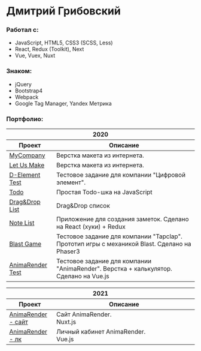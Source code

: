 # Дмитрий Грибовский

### Работал с:
- JavaScript, HTML5, CSS3 (SCSS, Less)
- React, Redux (Toolkit), Next
- Vue, Vuex, Nuxt

### Знаком:
- jQuery
- Bootstrap4
- Webpack
- Google Tag Manager, Yandex Метрика

### Портфолио:
<div>
  <table>
  <thead>
    <tr>
      <th colspan="2">2020</th>
    </tr>
    <tr>
      <th width="25%">Проект</th>
      <th width="75%">Описание</th>
    </tr>
  </thead>
  <tbody>
    <tr>
      <td><a href="https://degzeg.github.io/MyCompany/">MyCompany</a></td>
      <td>Верстка макета из интернета.</td>
    </tr>
    <tr>
      <td><a href="https://degzeg.github.io/LetUsMake/">Let Us Make</a></td>
      <td>Верстка макета из интернета.</td>
    </tr>
    <tr>
      <td><a href="https://degzeg.github.io/d-element-test/">D-Element Test</a></td>
      <td>Тестовое задание для компании "Цифровой элемент".</td>
    </tr>
    <tr>
      <td><a href="https://degzeg.github.io/JS_Todo/">Todo</a></td>
      <td>Простая Todo-шка на JavaScript</td>
    </tr>
    <tr>
      <td><a href="https://degzeg.github.io/DragAndDropList/">Drag&Drop List</a></td>
      <td>Drag&Drop список</td>
    </tr>
    <tr>
      <td><a href="https://degzeg.github.io/NoteList/">Note List</a></td>
      <td>Приложение для создания заметок. Сделано на React (хуки) + Redux</td>
    </tr>
    <tr>
      <td><a href="https://degzeg.github.io/Tapclap-Test/">Blast Game</a></td>
      <td>Тестовое задание для компании "Tapclap". Прототип игры с механикой Blast. Сделано на Phaser3</td>
    </tr>
    <tr>
      <td><a href="https://degzeg.github.io/Animarender-Test/">AnimaRender Test</a></td>
      <td>Тестовое задание для компании "AnimaRender". Верстка + калькулятор. Сделано на Vue.js</td>
    </tr>
  </tbody>
</div>

<div>
  <table>
  <thead>
    <tr>
      <th colspan="2">2021</th>
    </tr>
    <tr>
      <th width="25%">Проект</th>
      <th width="75%">Описание</th>
    </tr>
  </thead>
  <tbody>
    <tr>
      <td><a href="https://www.animarender.com/">AnimaRender - сайт</a></td>
      <td>
        Сайт AnimaRender.<br/>
        Nuxt.js
      </td>
    </tr>
    <tr>
      <td><a href="https://account.animarender.com/">AnimaRender - лк</a></td>
      <td>
        Личный кабинет AnimaRender.<br/>
        Vue.js
      </td>
    </tr>
  </tbody>
</div>
